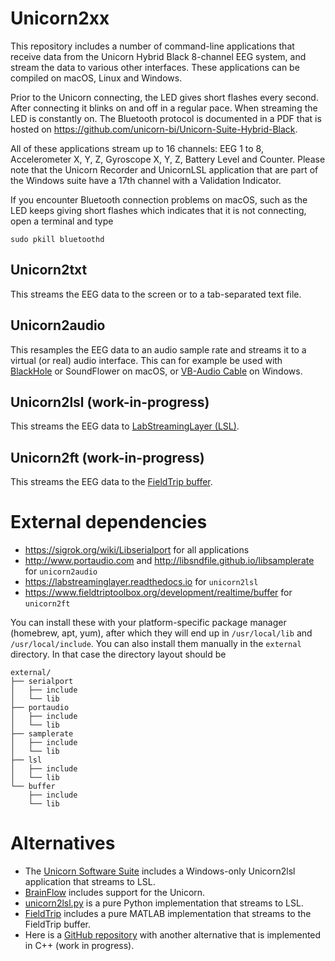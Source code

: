 # Unicorn2xx

This repository includes a number of command-line applications that receive data from the Unicorn Hybrid Black 8-channel EEG system, and stream the data to various other interfaces. These applications can be compiled on macOS, Linux and Windows.

Prior to the Unicorn connecting, the LED gives short flashes every second. After connecting it blinks on and off in a regular pace. When streaming the LED is constantly on. The Bluetooth protocol is documented in a PDF that is hosted on https://github.com/unicorn-bi/Unicorn-Suite-Hybrid-Black.

All of these applications stream up to 16 channels: EEG 1 to 8, Accelerometer X, Y, Z, Gyroscope X, Y, Z, Battery Level and Counter. Please note that the Unicorn Recorder and UnicornLSL application that are part of the Windows suite have a 17th channel with a Validation Indicator.

If you encounter Bluetooth connection problems on macOS, such as the LED keeps giving short flashes which indicates that it is not connecting, open a terminal and type

    sudo pkill bluetoothd

## Unicorn2txt

This streams the EEG data to the screen or to a tab-separated text file.

## Unicorn2audio

This resamples the EEG data to an audio sample rate and streams it to a virtual (or real) audio interface. This can for example be used with [BlackHole](https://github.com/ExistentialAudio/BlackHole) or SoundFlower on macOS, or [VB-Audio Cable](https://vb-audio.com/Cable/index.htm) on Windows.

## Unicorn2lsl (work-in-progress)

This streams the EEG data to [LabStreamingLayer (LSL)](https://labstreaminglayer.readthedocs.io).

## Unicorn2ft (work-in-progress)

This streams the EEG data to the [FieldTrip buffer](https://www.fieldtriptoolbox.org/development/realtime/).

# External dependencies

- <https://sigrok.org/wiki/Libserialport> for all applications
- <http://www.portaudio.com> and <http://libsndfile.github.io/libsamplerate> for `unicorn2audio`
- <https://labstreaminglayer.readthedocs.io> for `unicorn2lsl`
- <https://www.fieldtriptoolbox.org/development/realtime/buffer> for `unicorn2ft`

You can install these with your platform-specific package manager (homebrew, apt, yum), after which they will end up in `/usr/local/lib` and `/usr/local/include`. You can also install them manually in the `external` directory. In that case the directory layout should be

```
external/
├── serialport
│   ├── include
│   └── lib
├── portaudio
│   ├── include
│   └── lib
├── samplerate
│   ├── include
│   └── lib
├── lsl
│   ├── include
│   └── lib
└── buffer
    ├── include
    └── lib
```

# Alternatives

- The [Unicorn Software Suite](https://www.unicorn-bi.com/) includes a Windows-only Unicorn2lsl application that streams to LSL.
- [BrainFlow](https://brainflow.readthedocs.io/en/stable/SupportedBoards.html#unicorn) includes support for the Unicorn.
- [unicorn2lsl.py](https://robertoostenveld.nl/unicorn2lsl/) is a pure Python implementation that streams to LSL.
- [FieldTrip](https://www.fieldtriptoolbox.org/development/realtime/unicorn/) includes a pure MATLAB implementation that streams to the FieldTrip buffer.
- Here is a [GitHub repository](https://github.com/mesca/unicorn-lsl) with another alternative that is implemented in C++ (work in progress).
